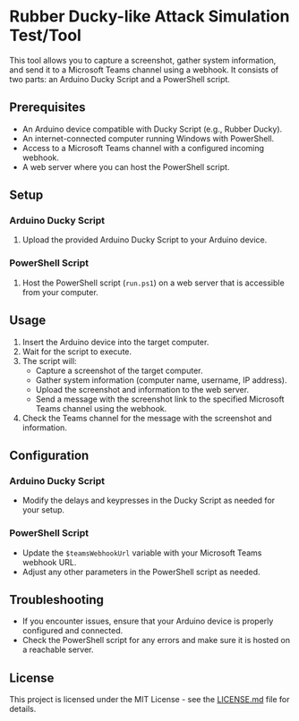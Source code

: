 # Rubber Ducky-like Attack Simulation Test/Tool

This tool allows you to capture a screenshot, gather system information, and send it to a Microsoft Teams channel using a webhook. It consists of two parts: an Arduino Ducky Script and a PowerShell script.

## Prerequisites

- An Arduino device compatible with Ducky Script (e.g., Rubber Ducky).
- An internet-connected computer running Windows with PowerShell.
- Access to a Microsoft Teams channel with a configured incoming webhook.
- A web server where you can host the PowerShell script.

## Setup

### Arduino Ducky Script

1. Upload the provided Arduino Ducky Script to your Arduino device.

### PowerShell Script

1. Host the PowerShell script (`run.ps1`) on a web server that is accessible from your computer.

## Usage

1. Insert the Arduino device into the target computer.
2. Wait for the script to execute.
3. The script will:
   - Capture a screenshot of the target computer.
   - Gather system information (computer name, username, IP address).
   - Upload the screenshot and information to the web server.
   - Send a message with the screenshot link to the specified Microsoft Teams channel using the webhook.
4. Check the Teams channel for the message with the screenshot and information.

## Configuration

### Arduino Ducky Script

- Modify the delays and keypresses in the Ducky Script as needed for your setup.

### PowerShell Script

- Update the `$teamsWebhookUrl` variable with your Microsoft Teams webhook URL.
- Adjust any other parameters in the PowerShell script as needed.

## Troubleshooting

- If you encounter issues, ensure that your Arduino device is properly configured and connected.
- Check the PowerShell script for any errors and make sure it is hosted on a reachable server.

## License

This project is licensed under the MIT License - see the [LICENSE.md](LICENSE.md) file for details.
